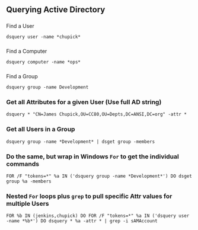 ## Querying Active Directory

### 
Find a User
```
dsquery user -name *chupick*
```
###
Find a Computer
```
dsquery computer -name *ops*
```

###
Find a Group
```
dsquery group -name Development
```

### Get all Attributes for a given User (Use full AD string)
```
dsquery * "CN=James Chupick,OU=CC80,OU=Depts,DC=ANSI,DC=org" -attr *
```

### Get all Users in a Group
```
dsquery group -name *Development* | dsget group -members
```
### Do the same, but wrap in Windows `For` to get the individual commands
```
FOR /F "tokens=*" %a IN ('dsquery group -name *Development*') DO dsget group %a -members
```
### Nested `For` loops plus `grep` to pull specific Attr values for multiple Users
```
FOR %b IN (jenkins,chupick) DO FOR /F "tokens=*" %a IN ('dsquery user -name *%b*') DO dsquery * %a -attr * | grep -i sAMAccount
```

